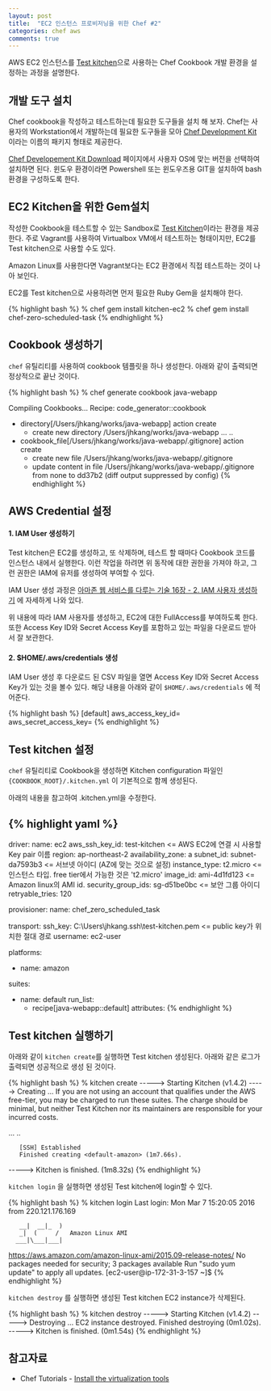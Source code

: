 ```yaml
---
layout: post
title:  "EC2 인스턴스 프로비저닝을 위한 Chef #2"
categories: chef aws
comments: true
---
```


AWS EC2 인스턴스를 [Test kitchen][1]으로 사용하는 Chef Cookbook 개발 환경을 설정하는 과정을 설명한다. 

개발 도구 설치
---
Chef cookbook을 작성하고 테스트하는데 필요한 도구들을 설치 해 보자. Chef는 사용자의 Workstation에서 개발하는데 필요한 도구들을 모아 [Chef Development Kit][1] 이라는 이름의 패키지 형태로 제공한다.

[Chef Developement Kit Download][2] 페이지에서 사용자 OS에 맞는 버전을 선택하여 설치하면 된다. 윈도우 환경이라면 Powershell 또는 윈도우즈용 GIT을 설치하여 bash 환경을 구성하도록 한다.

EC2 Kitchen을 위한 Gem설치
---

작성한 Cookbook을 테스트할 수 있는 Sandbox로 [Test Kitchen][3]이라는 환경을 제공한다. 주로 Vagrant를 사용하여 Virtualbox VM에서 테스트하는 형태이지만, EC2를 Test kitchen으로 사용할 수도 있다.

Amazon Linux를 사용한다면 Vagrant보다는 EC2 환경에서 직접 테스트하는 것이 나아 보인다.

EC2를  Test kitchen으로 사용하려면 먼저 필요한 Ruby Gem을 설치해야 한다.

{% highlight bash %}
% chef gem install kitchen-ec2
% chef gem install chef-zero-scheduled-task
{% endhighlight %}

Cookbook 생성하기
---
`chef` 유틸리티를 사용하여 cookbook 템플릿을 하나 생성한다. 아래와 같이 출력되면 정상적으로 끝난 것이다. 

{% highlight bash %}
% chef generate cookbook java-webapp

Compiling Cookbooks...
Recipe: code_generator::cookbook
  * directory[/Users/jhkang/works/java-webapp] action create
    - create new directory /Users/jhkang/works/java-webapp
...
..
  * cookbook_file[/Users/jhkang/works/java-webapp/.gitignore] action create
    - create new file /Users/jhkang/works/java-webapp/.gitignore
    - update content in file /Users/jhkang/works/java-webapp/.gitignore from none to dd37b2
    (diff output suppressed by config)
{% endhighlight %}

AWS Credential 설정
---
#### 1. IAM User 생성하기

Test kitchen은 EC2를 생성하고, 또 삭제하며, 테스트 할 때마다 Cookbook 코드를 인스턴스 내에서 실행한다. 이런 작업을 하려면 위 동작에 대한 권한을 가져야 하고, 그런 권한은 IAM에 유저를 생성하여 부여할 수 있다.

IAM User 생성 과정은 [아마존 웹 서비스를 다루는 기술 16장 - 2. IAM 사용자 생성하기][5] 에 자세하게 나와 있다.

위 내용에 따라 IAM 사용자를 생성하고, EC2에 대한 FullAccess를 부여하도록 한다.
또한 Access Key ID와 Secret Access Key를 포함하고 있는 파일을 다운로드 받아서 잘 보관한다.

#### 2. $HOME/.aws/credentials 생성

IAM User 생성 후 다운로드 된 CSV 파일을 열면 Access Key ID와 Secret Access Key가 있는 것을 볼수 있다. 해당 내용을 아래와 같이 `$HOME/.aws/credentials` 에 적어준다.

{% highlight bash %}
[default]
aws_access_key_id=<your-aws-access-key-id>
aws_secret_access_key=<your-aws-secret-access-key>
{% endhighlight %}

Test kitchen 설정
---

`chef` 유틸리티로 Cookbook을 생성하면 Kitchen configuration 파일인 `{COOKBOOK_ROOT}/.kitchen.yml` 이 기본적으로 함께 생성된다.

아래의 내용을 참고하여 .kitchen.yml을 수정한다.

{% highlight yaml %}
---
driver:
  name: ec2
  aws_ssh_key_id: test-kitchen <= AWS EC2에 연결 시 사용할 Key pair 이름
  region: ap-northeast-2 
  availability_zone: a 
  subnet_id: subnet-da7593b3 <= 서브넷 아이디 (AZ에 맞는 것으로 설정)
  instance_type: t2.micro <= 인스턴스 타입. free tier에서 가능한 것은 't2.micro'
  image_id: ami-4d1fd123 <= Amazon linux의 AMI id. 
  security_group_ids: sg-d51be0bc <= 보안 그룹 아이디
  retryable_tries: 120

provisioner:
  name: chef_zero_scheduled_task

transport:
  ssh_key: C:\Users\jhkang\.ssh\test-kitchen.pem <= public key가 위치한 절대 경로
  username: ec2-user

platforms:
  - name: amazon

suites:
  - name: default
    run_list:
      - recipe[java-webapp::default]
    attributes:
{% endhighlight %}

Test kitchen 실행하기
---

아래와 같이 `kitchen create`를 실행하면 Test kitchen 생성된다. 아래와 같은 로그가 출력되면 성공적으로 생성 된 것이다.

{% highlight bash %}
% kitchen create
-----> Starting Kitchen (v1.4.2)
-----> Creating <default-amazon>...
       If you are not using an account that qualifies under the AWS
free-tier, you may be charged to run these suites. The charge
should be minimal, but neither Test Kitchen nor its maintainers
are responsible for your incurred costs.

...
..

       [SSH] Established
       Finished creating <default-amazon> (1m7.66s).
-----> Kitchen is finished. (1m8.32s)
{% endhighlight %}

`kitchen login` 을 실행하면 생성된 Test kitchen에 login할 수 있다.

{% highlight bash %}
% kitchen login
Last login: Mon Mar  7 15:20:05 2016 from 220.121.176.169

       __|  __|_  )
       _|  (     /   Amazon Linux AMI
      ___|\___|___|

https://aws.amazon.com/amazon-linux-ami/2015.09-release-notes/
No packages needed for security; 3 packages available
Run "sudo yum update" to apply all updates.
[ec2-user@ip-172-31-3-157 ~]$
{% endhighlight %}

`kitchen destroy` 를 실행하면 생성된 Test kitchen EC2 instance가 삭제된다.

{% highlight bash %}
% kitchen destroy
-----> Starting Kitchen (v1.4.2)
-----> Destroying <default-amazon>...
       EC2 instance <i-9423a033> destroyed.
       Finished destroying <default-amazon> (0m1.02s).
-----> Kitchen is finished. (0m1.54s)
{% endhighlight %}

참고자료
---

- Chef Tutorials - [Install the virtualization tools](https://learn.chef.io/local-development/windows/get-set-up/get-set-up-ec2/)

[1]:https://docs.chef.io/workstation.html#chef-dk-title
[2]:https://downloads.chef.io/chef-dk/
[3]:https://docs.chef.io/kitchen.html
[4]:https://learn.chef.io/local-development/windows/get-set-up/get-set-up-ec2/
[5]:http://pyrasis.com/book/TheArtOfAmazonWebServices/Chapter16/02

 